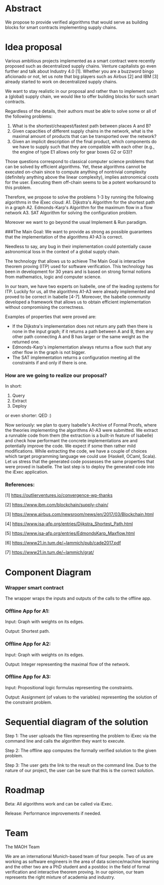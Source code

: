# Abstract

We propose to provide verified algorithms that would serve as building blocks
for smart contracts implementing supply chains.

# Idea proposal

Various ambitious projects implemented as a smart contract were recently proposed
such as decentralized supply chains. Venture capitalists go even further and talk about
Industry 4.0 [1]. Whether you are a buzzword bingo aficionado or not, let us note that
big players such as Airbus [2] and IBM [3] already started to work on
decentralized supply chains.

We want to stay realistic in our proposal and rather than to implement such a (global)
supply chain, we would like to offer building blocks for such smart contracts.

Regardless of the details, their authors must be able to solve some or all of the following problems:
1) What is the shortest/cheapest/fastest path between places A and B?
2) Given capacities of different supply chains in the network, what is the maximal
amount of products that can be transported over the network?
3) Given an implicit description of the final product, which components do we have to supply
such that they are compatible with each other (e.g., the engine of type E1 allows only for gear boxes G2 or G3)?

Those questions correspond to classical computer science problems that can be solved by
efficient algorithms. Yet, these algorithms cannot be executed on-chain since
to compute anything of nontrivial complexity (definitely anything above the linear complexity),
implies astronomical costs for the user.
Executing them off-chain seems to be a potent workaround to this problem.

Therefore, we propose to solve the problems 1-3 by running the following algorithms
in the iExec cloud:
A1. Dijkstra's Algorithm for the shortest path in a graph
A2. Edmonds-Karp's Algorithm for the maximum flow in a flow network
A3. SAT Algorithm for solving the configuration problem.

Moreover we want to go beyond the usual Implement & Run paradigm.

###The Main Goal:
We want to provide as strong as possible guarantees that the implementation of the
algorithms A1-A3 is correct.

Needless to say, any bug in their implementation
could potentially cause astronomical loss in the context of a global supply chain.

The technology that allows us to achieve The Main Goal is interactive theorem
proving (ITP) used for software verification. This technology has been in development
for 30 years and is based on strong formal notions from mathematics, logic and
computer science.

In our team, we have two experts on Isabelle, one of the leading systems for ITP.
Luckily for us, all the algorithms A1-A3 were already implemented and proved to be
correct in Isabelle [4-7]. Moreover, the Isabelle community developed a framework that
allows us to obtain efficient implementation without compromising the correctness.

Examples of properties that were proved are:
* If the Dijkstra's implementation does not return any path then there is none
in the input graph; if it returns a path between A and B, then any other path connecting A and B
has larger or the same weight as the returned one.
* Edmonds-Karp's implementation always returns a flow such that any other flow
in the graph is not bigger.
* The SAT implementation returns a configuration meeting all the constraints
if and only if there is one.

### How are we going to realize our proposal?

In short:
1. Query
2. Extract
3. Deploy

or even shorter: QED :)

Now seriously:
we plan to query Isabelle's Archive of Formal Proofs, where the theories implementing
the algorithms A1-A3 were submitted. We extract a runnable code from them
(the extraction is a built-in feature of Isabelle) and check how performant the concrete
implementations are and potentially improve the code. We expect if some then rather
mild modifications. While extracting the code, we have a couple of choices which
target programming language we could use (Haskell, OCaml, Scala). Let us stress
that the generated code possesses the same properties that were proved in Isabelle.
The last step is to deploy the generated code into the iExec application.

### References:

[1] https://outlierventures.io/convergence-wp-thanks

[2] https://www.ibm.com/blockchain/supply-chain/

[3] https://www.airbus.com/newsroom/news/en/2017/03/Blockchain.html

[4] https://www.isa-afp.org/entries/Dijkstra_Shortest_Path.html

[5] https://www.isa-afp.org/entries/EdmondsKarp_Maxflow.html

[6] https://www21.in.tum.de/~lammich/pub/cade2017.pdf

[7] https://www21.in.tum.de/~lammich/grat/


# Component Diagram


### Wrapper smart contract

The wrapper wraps the inputs and outputs of the calls to the offline app.

### Offline App for A1:

Input: Graph with weights on its edges.

Output: Shortest path.

### Offline App for A2:

Input: Graph with weights on its edges.

Output: Integer representing the maximal flow of the network.

### Offline App for A3:

Input: Propositional logic formulas representing the constraints.

Output: Assignment (of values to the variables) representing the solution of the constraint problem.

# Sequential diagram of the solution

Step 1: The user uploads the files representing the problem to iExec via the command line and calls the algorithm they want to execute.

Step 2: The offline app computes the formally verified solution to the given problem.

Step 3: The user gets the link to the result on the command line. Due to the nature of our project, the user can be sure that this is the correct solution.

# Roadmap

Beta: All algorithms work and can be called via iExec.

Release: Performance improvements if needed.


# Team

The MAOH Team

We are an international Munich-based team of four people. Two of us are working as software engineers in the area of data science/machine learning and the other two are a PhD student and a postdoc in the field of formal verification and interactive theorem proving.
In our opinion, our team represents the right mixture of academia and industry.
